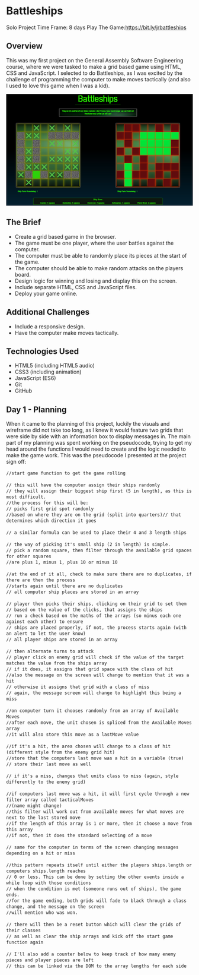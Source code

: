 # Battleships #

Solo Project
Time Frame: 8 days
Play The Game:https://bit.ly/jrbattleships


## Overview ##

This was my first project on the General Assembly Software Engineering course, where we were tasked to make a grid based game using HTML, CSS and JavaScript. I selected to do Battleships, as I was excited by the challenge of programming the computer to make moves tactically (and also I used to love this game when I was a kid).


![Screenshot of the finished product](./assets/readme_images/battleships.png)

## The Brief ##

* Create a grid based game in the browser.
* The game must be one player, where the user battles against the computer.
* The computer must be able to randomly place its pieces at the start of the game.
* The computer should be able to make random attacks on the players board.
* Design logic for winning and losing and display this on the screen.
* Include separate HTML, CSS and JavaScript files.
* Deploy your game online.


## Additional Challenges ##

* Include a responsive design.
* Have the computer make moves tactically.


## Technologies Used ##

* HTML5 (including HTML5 audio)
* CSS3 (including animation)
* JavaScript (ES6)
* Git
* GitHub

## Day 1 - Planning ##

When it came to the planning of this project, luckily the visuals and wireframe did not take too long, as I knew it would feature two grids that were side by side with an information box to display messages in. The main part of my planning was spent working on the pseudocode, trying to get my head around the functions I would need to create and the logic needed to make the game work. This was the pseudocode I presented at the project sign off:

```
//start game function to get the game rolling

// this will have the computer assign their ships randomly
// they will assign their biggest ship first (5 in length), as this is most difficult.
//the process for this will be:
// picks first grid spot randomly
//based on where they are on the grid (split into quarters)// that determines which direction it goes

// a similar formula can be used to place their 4 and 3 length ships

// the way of picking it's small ship (2 in length) is simple.
// pick a random square, then filter through the available grid spaces for other squares
//are plus 1, minus 1, plus 10 or minus 10

//at the end of it all, check to make sure there are no duplicates, if there are then the process
//starts again until there are no duplicates
// all computer ship places are stored in an array

// player then picks their ships, clicking on their grid to set them
// based on the value of the clicks, that assigns the ships
// run a check based on the maths of the arrays (so minus each one against each other) to ensure
// ships are placed properly, if not, the process starts again (with an alert to let the user know)
// all player ships are stored in an array

// then alternate turns to attack
// player click on enemy grid will check if the value of the target matches the value from the ships array
// if it does, it assigns that grid space with the class of hit
//also the message on the screen will change to mention that it was a hit
// otherwise it assigns that grid with a class of miss
// again, the message screen will change to highlight this being a miss

//on computer turn it chooses randomly from an array of Available Moves
//after each move, the unit chosen is spliced from the Available Moves array
//it will also store this move as a lastMove value

//if it's a hit, the area chosen will change to a class of hit (different style from the enemy grid hit)
//store that the computers last move was a hit in a variable (true)
// store their last move as well

// if it's a miss, changes that units class to miss (again, style differently to the enemy grid)

//if computers last move was a hit, it will first cycle through a new filter array called tacticalMoves
//(name might change)
//this filter will work out from available moves for what moves are next to the last stored move
//if the length of this array is 1 or more, then it choose a move from this array
//if not, then it does the standard selecting of a move

// same for the computer in terms of the screen changing messages depending on a hit or miss

//this pattern repeats itself until either the players ships.length or computers ships.length reaches
// 0 or less. This can be done by setting the other events inside a while loop with those conditions
// when the condition is met (someone runs out of ships), the game ends.
//for the game ending, both grids will fade to black through a class change, and the message on the screen
//will mention who was won.

// there will then be a reset button which will clear the grids of their classes
// as well as clear the ship arrays and kick off the start game function again

// I'll also add a counter below to keep track of how many enemy pieces and player pieces are left
// this can be linked via the DOM to the array lengths for each side


```




